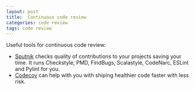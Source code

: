 ```yaml
---
layout: post
title:  Continuous code review
categories: code review
tags: code review
---
```


Useful tools for continuous code review:

* [Sputnik](https://sputnik.ci/) checks quality of contributions to your projects saving your time. It runs Checkstyle, PMD, FindBugs, Scalastyle, CodeNarc, ESLint and Pylint for you.
* [Codecov](https://about.codecov.io/) can help with you with shiping healthier code faster with less risk.
